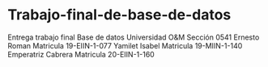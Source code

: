 # Trabajo-final-de-base-de-datos
Entrega trabajo final Base de datos Universidad O&amp;M Sección 0541
Ernesto Roman   Matricula     19-EIIN-1-077
Yamilet Isabel  Matricula     19-MIIN-1-140
Emperatriz Cabrera Matricula  20-EIIN-1-160
